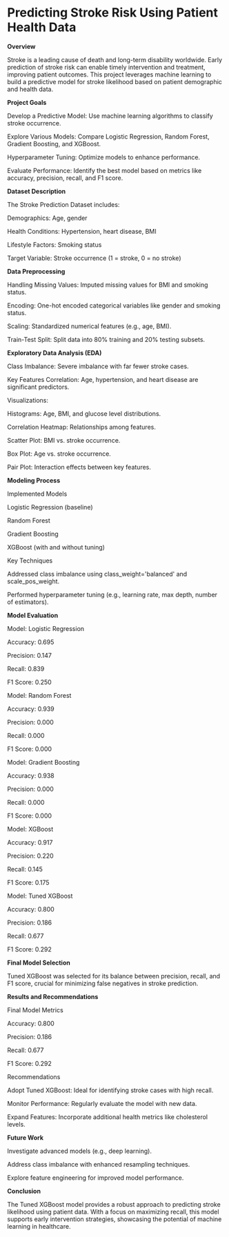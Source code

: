 # Predicting Stroke Risk Using Patient Health Data

**Overview**

Stroke is a leading cause of death and long-term disability worldwide. Early prediction of stroke risk can enable timely intervention and treatment, improving patient outcomes. This project leverages machine learning to build a predictive model for stroke likelihood based on patient demographic and health data.

**Project Goals**

Develop a Predictive Model: Use machine learning algorithms to classify stroke occurrence.

Explore Various Models: Compare Logistic Regression, Random Forest, Gradient Boosting, and XGBoost.

Hyperparameter Tuning: Optimize models to enhance performance.

Evaluate Performance: Identify the best model based on metrics like accuracy, precision, recall, and F1 score.

**Dataset Description**

The Stroke Prediction Dataset includes:

Demographics: Age, gender

Health Conditions: Hypertension, heart disease, BMI

Lifestyle Factors: Smoking status

Target Variable: Stroke occurrence (1 = stroke, 0 = no stroke)

**Data Preprocessing**

Handling Missing Values: Imputed missing values for BMI and smoking status.

Encoding: One-hot encoded categorical variables like gender and smoking status.

Scaling: Standardized numerical features (e.g., age, BMI).

Train-Test Split: Split data into 80% training and 20% testing subsets.

**Exploratory Data Analysis (EDA)**

Class Imbalance: Severe imbalance with far fewer stroke cases.

Key Features Correlation: Age, hypertension, and heart disease are significant predictors.

Visualizations:

Histograms: Age, BMI, and glucose level distributions.

Correlation Heatmap: Relationships among features.

Scatter Plot: BMI vs. stroke occurrence.

Box Plot: Age vs. stroke occurrence.

Pair Plot: Interaction effects between key features.

**Modeling Process**

Implemented Models

Logistic Regression (baseline)

Random Forest

Gradient Boosting

XGBoost (with and without tuning)

Key Techniques

Addressed class imbalance using class_weight='balanced' and scale_pos_weight.

Performed hyperparameter tuning (e.g., learning rate, max depth, number of estimators).

**Model Evaluation**

Model: Logistic Regression

Accuracy: 0.695

Precision: 0.147

Recall: 0.839

F1 Score: 0.250

Model: Random Forest

Accuracy: 0.939

Precision: 0.000

Recall: 0.000

F1 Score: 0.000

Model: Gradient Boosting

Accuracy: 0.938

Precision: 0.000

Recall: 0.000

F1 Score: 0.000

Model: XGBoost

Accuracy: 0.917

Precision: 0.220

Recall: 0.145

F1 Score: 0.175

Model: Tuned XGBoost

Accuracy: 0.800

Precision: 0.186

Recall: 0.677

F1 Score: 0.292

**Final Model Selection**

Tuned XGBoost was selected for its balance between precision, recall, and F1 score, crucial for minimizing false negatives in stroke prediction.

**Results and Recommendations**

Final Model Metrics

Accuracy: 0.800

Precision: 0.186

Recall: 0.677

F1 Score: 0.292

Recommendations

Adopt Tuned XGBoost: Ideal for identifying stroke cases with high recall.

Monitor Performance: Regularly evaluate the model with new data.

Expand Features: Incorporate additional health metrics like cholesterol levels.

**Future Work**

Investigate advanced models (e.g., deep learning).

Address class imbalance with enhanced resampling techniques.

Explore feature engineering for improved model performance.

**Conclusion**

The Tuned XGBoost model provides a robust approach to predicting stroke likelihood using patient data. With a focus on maximizing recall, this model supports early intervention strategies, showcasing the potential of machine learning in healthcare.
